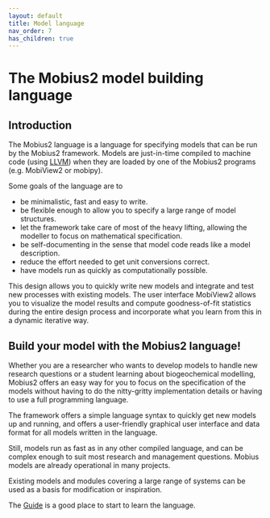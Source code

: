 ```yaml
---
layout: default
title: Model language
nav_order: 7
has_children: true
---
```


# The Mobius2 model building language

## Introduction

The Mobius2 language is a language for specifying models that can be run by the Mobius2 framework. Models are just-in-time compiled to machine code (using [LLVM](https://llvm.org/)) when they are loaded by one of the Mobius2 programs (e.g. MobiView2 or mobipy).

Some goals of the language are to
- be minimalistic, fast and easy to write.
- be flexible enough to allow you to specify a large range of model structures.
- let the framework take care of most of the heavy lifting, allowing the modeller to focus on mathematical specification.
- be self-documenting in the sense that model code reads like a model description.
- reduce the effort needed to get unit conversions correct.
- have models run as quickly as computationally possible.

This design allows you to quickly write new models and integrate and test new processes with existing models. The user interface MobiView2 allows you to visualize the model results and compute goodness-of-fit statistics during the entire design process and incorporate what you learn from this in a dynamic iterative way.

## Build your model with the Mobius2 language!

Whether you are a researcher who wants to develop models to handle new research questions or a student learning about biogeochemical modelling, Mobius2 offers an easy way for you to focus on the specification of the models without having to do the nitty-gritty implementation details or having to use a full programming language.

The framework offers a simple language syntax to quickly get new models up and running, and offers a user-friendly graphical user interface and data format for all models written in the language.

Still, models run as fast as in any other compiled language, and can be complex enough to suit most research and management questions. Mobius models are already operational in many projects.

Existing models and modules covering a large range of systems can be used as a basis for modification or inspiration.

The [Guide](guide.html) is a good place to start to learn the language.